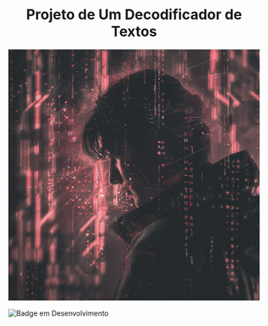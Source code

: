 <h1 align="center"> Projeto de Um Decodificador de Textos </h1>

<img src="./assets/cypher.png">

![Badge em Desenvolvimento](http://img.shields.io/static/v1?label=STATUS&message=EM%20DESENVOLVIMENTO&color=GREEN&style=for-the-badge)
